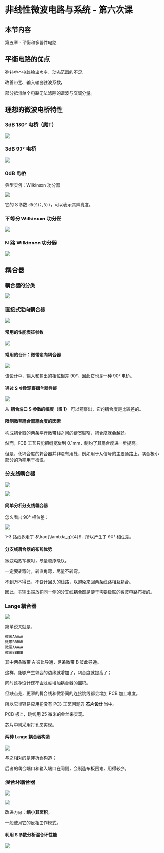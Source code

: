 # 非线性微波电路与系统 - 第六次课

## 本节内容

第五章 - 平衡和多器件电路

## 平衡电路的优点

弥补单个电路输出功率、动态范围的不足，

改善带宽、输入输出驻波系数，

部分抵消单个电路无法滤除的谐波与交调分量。

## 理想的微波电桥特性

### 3dB 180° 电桥（魔T）

![](../../images/2022-09-26-11-01-51.png)

### 3dB 90° 电桥

![](../../images/2022-09-26-11-03-55.png)

### 0dB 电桥

典型实例：Wilkinson 功分器

![](../../images/2022-09-26-11-05-13.png)

它的 S 参数 `dB(S(2,3))`，可以表示其隔离度。

### 不等分 Wilkinson 功分器

![](../../images/2022-09-26-11-22-32.png)

### N 路 Wilkinson 功分器

![](../../images/2022-09-26-11-23-37.png)

## 耦合器

### 耦合器的分类

![](../../images/2022-09-26-11-24-20.png)

### 直接式定向耦合器

![](../../images/2022-09-26-11-24-52.png)

#### 常用的性能表征参数

![](../../images/2022-09-26-11-25-28.png)

#### 常用的设计：微带定向耦合器

![](../../images/2022-09-26-11-28-07.png)

该设计中，输入和输出的相位相差 90°，因此它也是一种 90° 电桥。

#### 通过 S 参数观察耦合器性能

![](../../images/2022-09-26-11-29-41.png)

从 **耦合端口 S 参数的幅度（图 1）** 可以观察出，它的耦合度是比较差的。

#### 限制微带耦合器耦合度的因素

构成耦合器的两条平行微带线之间的缝宽越窄，耦合度就会越好。

然而，PCB 工艺只能把缝宽做到 0.1mm，制约了其耦合度进一步提高。

但是，低耦合度的耦合器并非没有用处，例如用于从信号的主要通路上，耦合极小部分的功率用于检波。

### 分支线耦合器

![](../../images/2022-09-26-11-33-28.png)

![](../../images/2022-09-26-11-34-06.png)

#### 简单分析分支线耦合器

怎么看出 90° 相位差：

![](../../images/2022-09-26-11-35-26.png)

1-3 路线多走了 $\frac{\lambda_g}{4}$，所以产生了 90° 相位差。

#### 分支线耦合器的布线优势

微波电路布板时，尽量顺序级联。

一定要转弯时，转直角弯，尽量不转弯。

不到万不得已，不设计回头的线路，以避免来回两条线路相互耦合。

因此，将输出端放在同一侧的分支线耦合器是便于需要级联的微波电路布板的。

### Lange 耦合器

![](../../images/2022-09-26-11-39-35.png)

简单说来就是，

```
微带AAAAA
微带BBBBB
微带AAAAA
微带BBBBB
```
其中两条微带 A 彼此导通，两条微带 B 彼此导通。

这样，能够产生耦合的边缘就增加了，耦合度就提高了；

同时这种设计还不会过度增加耦合器的面积。

但缺点是，更窄的耦合线和微带间的连接跳线都会增加 PCB 加工难度。

所以它很容易应用在没有 PCB 工艺问题的 **芯片设计** 当中。

PCB 板上，跳线用 25 微米的金丝来实现。

芯片中则采用打孔来实现。

#### 两种 Lange 耦合器构造

![](../../images/2022-09-26-11-46-39.png)

与之相对的是非折叠构造；

后者的耦合端口和输入端口在同侧，会制造布板困难，用得较少。

### 混合环耦合器

![](../../images/2022-09-26-11-47-54.png)

![](../../images/2022-09-26-11-48-07.png)

改进方向：**缩小其面积**。

一般使用它的反相工作模式。

#### 利用 S 参数分析混合环性能

![](../../images/2022-09-26-11-55-08.png)
